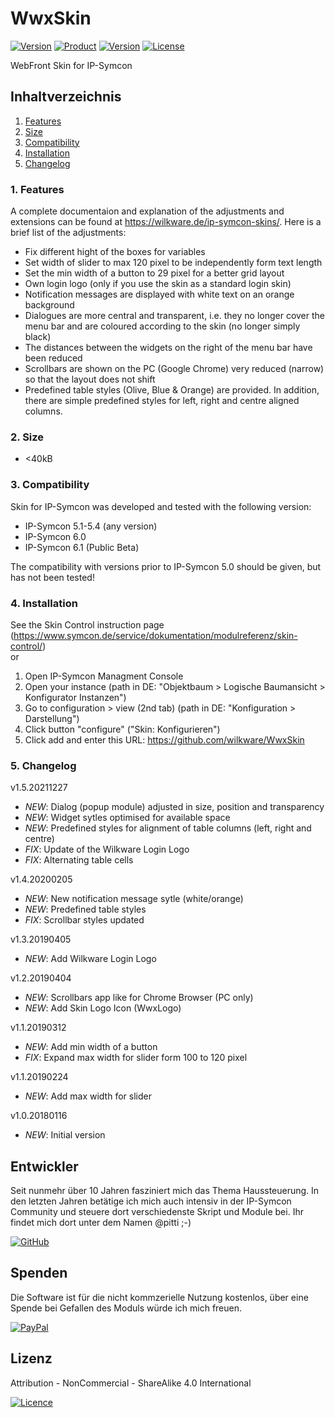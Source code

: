 # WwxSkin

[![Version](https://img.shields.io/badge/Symcon-Webfront--Skin-red.svg)](https://www.symcon.de/service/dokumentation/entwicklerbereich/sdk-tools/sdk-skins/)
[![Product](https://img.shields.io/badge/Symcon%20Version-6.0-blue.svg)](https://www.symcon.de/produkt/)
[![Version](https://img.shields.io/badge/Skin%20Version-1.5.20211227-orange.svg)](https://github.com/Wilkware/WwxSkin)
[![License](https://img.shields.io/badge/License-CC%20BY--NC--SA%204.0-green.svg)](https://creativecommons.org/licenses/by-nc-sa/4.0/)

WebFront Skin for IP-Symcon

## Inhaltverzeichnis

1. [Features](#1-features)
2. [Size](#2-size)
3. [Compatibility](#3-compatibility)
4. [Installation](#4-installation)
5. [Changelog](#5-changelog)

### 1. Features

A complete documentaion and explanation of the adjustments and extensions can be found at <https://wilkware.de/ip-symcon-skins/>.
Here is a brief list of the adjustments:

* Fix different hight of the boxes for variables
* Set width of slider to max 120 pixel to be independently form text length
* Set the min width of a button to 29 pixel for a better grid layout
* Own login logo (only if you use the skin as a standard login skin)
* Notification messages are displayed with white text on an orange background
* Dialogues are more central and transparent, i.e. they no longer cover the menu bar and are coloured according to the skin (no longer simply black)
* The distances between the widgets on the right of the menu bar have been reduced
* Scrollbars are shown on the PC (Google Chrome) very reduced (narrow) so that the layout does not shift
* Predefined table styles (Olive, Blue & Orange) are provided. In addition, there are simple predefined styles for left, right and centre aligned columns.

### 2. Size

* <40kB

### 3. Compatibility

Skin for IP-Symcon was developed and tested with the following version:

* IP-Symcon 5.1-5.4 (any version)
* IP-Symcon 6.0
* IP-Symcon 6.1 (Public Beta)

The compatibility with versions prior to IP-Symcon 5.0 should be given, but has not been tested!

### 4. Installation

See the Skin Control instruction page (<https://www.symcon.de/service/dokumentation/modulreferenz/skin-control/>)  
or

1. Open IP-Symcon Managment Console
2. Open your instance (path in DE: "Objektbaum > Logische Baumansicht > Konfigurator Instanzen")
3. Go to configuration > view (2nd tab) (path in DE: "Konfiguration > Darstellung")
4. Click button "configure" ("Skin: Konfigurieren")
5. Click add and enter this URL: <https://github.com/wilkware/WwxSkin>

### 5. Changelog

v1.5.20211227

* _NEW_: Dialog (popup module) adjusted in size, position and transparency
* _NEW_: Widget sytles optimised for available space
* _NEW_: Predefined styles for alignment of table columns (left, right and centre)
* _FIX_: Update of the Wilkware Login Logo
* _FIX_: Alternating table cells

v1.4.20200205

* _NEW_: New notification message sytle (white/orange)
* _NEW_: Predefined table styles
* _FIX_: Scrollbar styles updated

v1.3.20190405

* _NEW_: Add Wilkware Login Logo

v1.2.20190404

* _NEW_: Scrollbars app like for Chrome Browser (PC only)
* _NEW_: Add Skin Logo Icon (WwxLogo)

v1.1.20190312

* _NEW_: Add min width of a button
* _FIX_: Expand max width for slider form 100 to 120 pixel

v1.1.20190224

* _NEW_: Add max width for slider

v1.0.20180116

* _NEW_: Initial version

## Entwickler

Seit nunmehr über 10 Jahren fasziniert mich das Thema Haussteuerung. In den letzten Jahren betätige ich mich auch intensiv in der IP-Symcon Community und steuere dort verschiedenste Skript und Module bei. Ihr findet mich dort unter dem Namen @pitti ;-)

[![GitHub](https://img.shields.io/badge/GitHub-@wilkware-181717.svg?style=for-the-badge&logo=github)](https://wilkware.github.io/)

## Spenden

Die Software ist für die nicht kommzerielle Nutzung kostenlos, über eine Spende bei Gefallen des Moduls würde ich mich freuen.

[![PayPal](https://img.shields.io/badge/PayPal-spenden-00457C.svg?style=for-the-badge&logo=paypal)](https://www.paypal.com/cgi-bin/webscr?cmd=_s-xclick&hosted_button_id=8816166)

## Lizenz

Attribution - NonCommercial - ShareAlike 4.0 International

[![Licence](https://img.shields.io/badge/License-CC_BY--NC--SA_4.0-EF9421.svg?style=for-the-badge&logo=creativecommons)](https://creativecommons.org/licenses/by-nc-sa/4.0/)